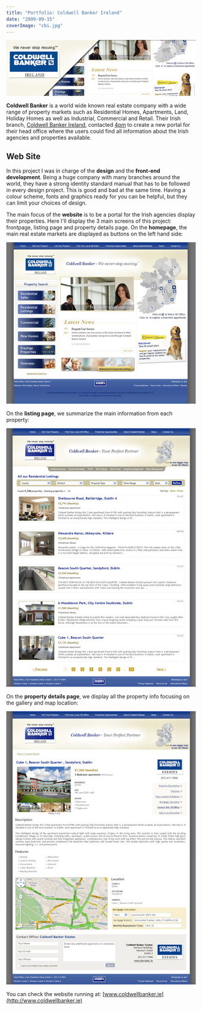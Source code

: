 ```yaml
---
title: "Portfolio: Coldwell Banker Ireland"
date: "2009-09-15"
coverImage: "cbi.jpg"
---
```


[![Portfolio: Coldwell Banker Ireland](images/portfolio-cbi.jpg "Portfolio: Coldwell Banker Ireland")](http://jpedroribeiro.com/2009/09/portfolio-coldwell-banker-ireland/)

**Coldwell Banker** is a world wide known real estate company with a wide range of property markets such as Residential Homes, Apartments, Land, Holiday Homes as well as Industrial, Commercial and Retail. Their Irish branch, [Coldwell Banker Ireland](http://www.coldwellbanker.ie), contacted [4pm](http://www.4pm.ie) to create a new portal for their head office where the users could find all information about the Irish agencies and properties available.

## Web Site

In this project I was in charge of the **design** and the **front-end development**. Being a huge company with many branches around the world, they have a strong identity standard manual that has to be followed in every design project. This is good and bad at the same time. Having a colour scheme, fonts and graphics ready for you can be helpful, but they can limit your choices of design.

The main focus of the **website** is to be a portal for the Irish agencies display their properties. Here I'll display the 3 main screens of this project: frontpage, listing page and property details page. On the **homepage**, the main real estate markets are displayed as buttons on the left hand side:

[![Coldwell Banker Ireland](images/cb-small.jpg "Coldwell Banker Ireland")](http://www.flickr.com/photos/jpedroribeiro/3915786004/sizes/o/)

On the **listing page**, we summarize the main information from each property:

[![Coldwell Banker Ireland](images/cb-list-small.jpg "Coldwell Banker Ireland")](http://www.flickr.com/photos/jpedroribeiro/3915039559/sizes/l/in/photostream/)

On the **property details page**, we display all the property info focusing on the gallery and map location:

[![Coldwell Banker Ireland](images/cb-full-small.jpg "Coldwell Banker Ireland")](http://www.flickr.com/photos/jpedroribeiro/3915040031/sizes/l/in/photostream/)

You can check the website running at: [www.coldwellbanker.ie](http://www.coldwellbanker.ie)
